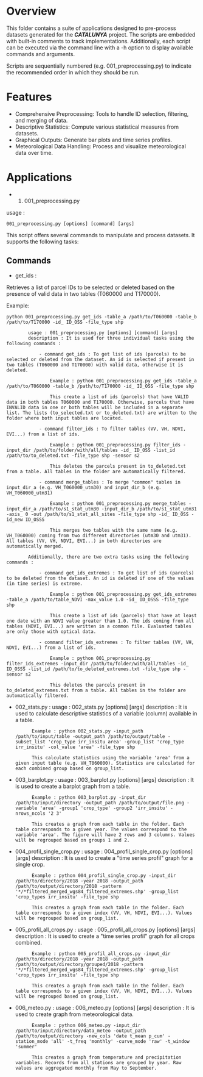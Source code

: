 # **Overview**

This folder contains a suite of applications designed to pre-process datasets generated for the **_CATALUNYA_** project. The scripts are embedded with built-in comments to track implementations. Additionally, each script can be executed via the command line with a -h option to display available commands and arguments. 

Scripts are sequentially numbered (e.g. 001_preprocessing.py) to indicate the recommended order in which they should be run.

# **Features**

- Comprehensive Preprocessing: Tools to handle ID selection, filtering, and merging of data.
- Descriptive Statistics: Compute various statistical measures from datasets.
- Graphical Outputs: Generate bar plots and time series profiles.
- Meteorological Data Handling: Process and visualize meteorological data over time.

# **Applications** 

- 1. 001_preprocessing.py

usage :

`001_preprocessing.py [options] [command] [args]`

This script offers several commands to manipulate and process datasets. It supports the following tasks:

## **Commands**

- get_ids : 

Retrieves a list of parcel IDs to be selected or deleted based on the presence of valid data in two tables (T060000 and T170000).

Example:

`python 001_preprocessing.py get_ids -table_a /path/to/T060000 -table_b /path/to/T170000 -id_ ID_OSS -file_type shp`

			usage : 001_preprocessing.py [options] [command] [args]
			description : It is used for three individual tasks using the following commands :
				
				- command get_ids : To get list of ids (parcels) to be selected or deleted from the dataset. An id is selected if present in two tables (T060000 and T170000) with valid data, otherwise it is deleted.

					Example : python 001_preprocessing.py get_ids -table_a /path/to/T060000 -table_b /path/to/T170000 -id_ ID_OSS -file_type shp

					This create a list of ids (parcels) that have VALID data in both tables T060000 and T170000. Otherwise, parcels that have INVALID data in one or both tables will be included in a separate list. The lists (to_selected.txt or to_deleted.txt) are written to the folder where both input tables are located.   

				- command filter_ids : To filter tables (VV, VH, NDVI, EVI...) from a list of ids.

					Example : python 001_preprocessing.py filter_ids -input_dir /path/to/folder/with/all/tables -id_ ID_OSS -list_id /path/to/to_deleted.txt -file_type shp -sensor s2

					This deletes the parcels present in to_deleted.txt from a table. All tables in the folder are automatically filtered.    

				- command merge_tables : To merge "common" tables in input_dir_a (e.g. VH_T060000_utm30) and input_dir_b (e.g. VH_T060000_utm31)

					Example : python 001_preprocessing.py merge_tables -input_dir_a /path/to/s1_stat_utm30 -input_dir_b /path/to/s1_stat_utm31 -axis_ 0 -out /path/to/s1_stat_all_sites -file_type shp -id_ ID_OSS -id_new ID_OSSS

					This merges two tables with the same name (e.g. VH_T060000) coming from two different directories (utm30 and utm31). All tables (VV, VH, NDVI, EVI...) in both directories are automatically merged. 

			Additionally, there are two extra tasks using the following commands :

				- command get_ids_extremes : To get list of ids (parcels) to be deleted from the dataset. An id is deleted if one of the values (in time series) is extreme.

					Example : python 001_preprocessing.py get_ids_extremes -table_a /path/to/table_NDVI -max_value 1.0 -id_ ID_OSSS -file_type shp

					This create a list of ids (parcels) that have at least one date with an NDVI value greater than 1.0. The ids coming from all tables (NDVI, EVI...) are written in a common file. Evaluated tables are only those with optical data. 

				- command filter_ids_extremes : To filter tables (VV, VH, NDVI, EVI...) from a list of ids.

					Example : python 001_preprocessing.py filter_ids_extremes -input_dir /path/to/folder/with/all/tables -id_ ID_OSSS -list_id /path/to/to_deleted_extremes.txt -file_type shp -sensor s2

					This deletes the parcels present in to_deleted_extremes.txt from a table. All tables in the folder are automatically filtered. 

- 002_stats.py : 
		usage : 002_stats.py [options] [args]
		description : It is used to calculate descriptive statistics of a variable (column) available in a table.

			Example : python 002_stats.py -input_path /path/to/input/table -output_path /path/to/output/table -subset_list 'crop_type irr_insitu area' -group_list 'crop_type irr_insitu' -col_value 'area' -file_type shp

			This calculate statistics using the variable 'area' from a given input table (e.g. VH_T060000). Statistics are calculated for each combined group based on group_list.    

- 003_barplot.py : 
		usage :  003_barplot.py [options] [args]
		description : It is used to create a barplot graph from a table. 

			Example : python 003_barplot.py -input_dir /path/to/input/directory -output_path /path/to/output/file.png -variable 'area' -group1 'crop_type' -group2 'irr_insitu' -nrows_ncols '2 3'

			This creates a graph from each table in the folder. Each table corresponds to a given year. The values correspond to the variable 'area'. The figure will have 2 rows and 3 columns. Values will be regrouped based on groups 1 and 2.  

- 004_profil_single_crop.py : 
		usage :  004_profil_single_crop.py [options] [args]
		description : It is used to create a "time series profil" graph for a single crop.
 
			Example : python 004_profil_single_crop.py -input_dir /path/to/directory/2018 -year 2018 -output_path /path/to/output/directory/2018 -pattern '*/*filtered_merged_wgs84_filtered_extremes.shp' -group_list 'crop_types irr_insitu' -file_type shp

			This creates a graph from each table in the folder. Each table corresponds to a given index (VV, VH, NDVI, EVI...). Values will be regrouped based on group_list.

- 005_profil_all_crops.py : 
		usage :  005_profil_all_crops.py [options] [args]
		description : It is used to create a "time series profil" graph for all crops combined.
 
			Example : python 005_profil_all_crops.py -input_dir /path/to/directory/2018 -year 2018 -output_path /path/to/output/directory/grouped/2018 -pattern '*/*filtered_merged_wgs84_filtered_extremes.shp' -group_list 'crop_types irr_insitu' -file_type shp

			This creates a graph from each table in the folder. Each table corresponds to a given index (VV, VH, NDVI, EVI...). Values will be regrouped based on group_list.

- 006_meteo.py : 
		usage :  006_meteo.py [options] [args]
		description : It is used to create graph from meteorological data.
 
			Example : python 006_meteo.py -input_dir /path/to/input/directory/data_meteo -output_path /path/to/output/directory -new_cols 'date t_mean p_cum' -station_mode 'all' -t_freq 'monthly' -curve_mode 'raw' -t_window 'summer'

			This creates a graph from temperature and precipitation variables. Records from all stations are grouped by year. Raw values are aggregated monthly from May to September. 




